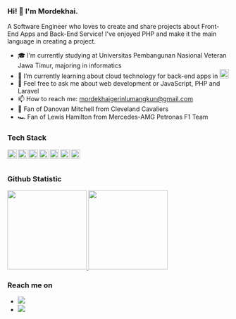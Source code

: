 ### Hi! 👋 I'm Mordekhai.

A Software Engineer who loves to create and share projects about Front-End Apps and Back-End Service! I've enjoyed PHP and make it the main language in creating a project.

- 🎓 I’m currently studying at Universitas Pembangunan Nasional Veteran Jawa Timur, majoring in informatics
- 🌱 I’m currently learning about cloud technology for back-end apps in <img alt="Bangkit" title="Bangkit" width="21" src="https://lh3.googleusercontent.com/NtORZkpsdeRJDkdA4DdUYwMUdpL1pNNO1HOVby1F6Qst1jwx6yVRkDmHJeaOtWzFLQWMPZxU_XFurb3646KdxYX8n7cYNoJeC0kpiVOhPWhayI5Z6e0X=w600"><a href="https://grow.google/intl/id_id/bangkit/?tab=machine-learning"><a/><img/> 
- 💬 Feel free to ask me about web development or JavaScript, PHP and Laravel
- 📫 How to reach me: mordekhaigerinlumangkun@gmail.com
- 🏀 Fan of Danovan Mitchell from Cleveland Cavaliers
- 🏎️ Fan of Lewis Hamilton from Mercedes-AMG Petronas F1 Team

### Tech Stack
  <a href="#"><img align="left" alt="JavaScript" title="JavaScript" width="21px" src="https://upload.wikimedia.org/wikipedia/commons/9/99/Unofficial_JavaScript_logo_2.svg" /></a>
  <a href="https://nodejs.org/"><img align="left" alt="NodeJS" title="NodeJS" width="21px" src="https://seeklogo.com/images/N/nodejs-logo-FBE122E377-seeklogo.com.png" /></a>
  <a href="https://reactjs.org/"><img align="left" alt="React" title="React" width="21px" src="https://cdn.worldvectorlogo.com/logos/react-2.svg" /></a>
  <a href="https://www.php.net/ "><img align="left" alt="php" title="PHP" width="21px" src="https://upload.wikimedia.org/wikipedia/commons/2/27/PHP-logo.svg" /></a>
  <a href="https://laravel.com/"><img align="left" alt="Laravel" title="Laravel" width="21px" src="https://upload.wikimedia.org/wikipedia/commons/9/9a/Laravel.svg" /></a>
  <a href="https://codeigniter.com/"><img align="left" alt="Codeigniter" title="Codeigniter" width="21px" src="https://cdn.worldvectorlogo.com/logos/codeigniter.svg" /></a>
  <a href="https://www.mysql.com/"><img align="left" alt="MYSQL" title="MYSQL" width="21px" src="https://www.logo.wine/a/logo/MySQL/MySQL-Logo.wine.svg" /></a>
  <br>
  <br>
  
### Github Statistic
<p align="left">
<a href="https://github.com/gerinmordekhai">
  <img height="180em" src="https://github-readme-stats-eight-theta.vercel.app/api?username=gerinmordekhai&show_icons=true&theme=algolia&include_all_commits=true&count_private=true"/>
  <img height="180em" src="https://github-readme-stats-eight-theta.vercel.app/api/top-langs/?username=gerinmordekhai&layout=compact&langs_count=8&theme=algolia"/>
</a>
</p>

### Reach me on
- <a href="mailto:mordekhaigerinlumangkun@gmail.com" style="text-decoration: none;"><img src="https://img.shields.io/badge/email%20me%20here-%23EA4335?&style=for-the-badge&logo=gmail&logoColor=white"/></a>
- <a href="https://instagram.com/gerinmordekhaii" style="text-decoration: none;"><img src="https://img.shields.io/badge/instagram-%23E4405F?&style=for-the-badge&logo=instagram&logoColor=white"/></a>